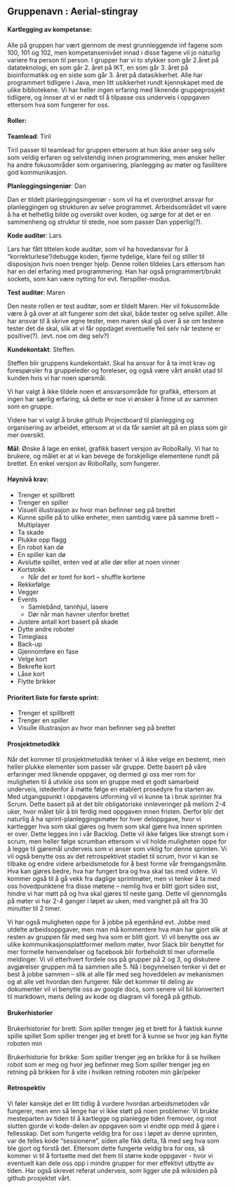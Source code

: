 ## Gruppenavn : Aerial-stingray

#### Kartlegging av kompetanse:

Alle på gruppen har vært gjennom de mest grunnleggende inf fagene som 100, 101 og 102, men kompetansenivået innad i disse fagene vil jo naturlig variere fra person til person. I grupper har vi to stykker som går 2.året på datateknologi, en som går 2. året på IKT, en som går 3. året på bioinformatikk og en siste som går 3. året på datasikkerhet. Alle har programmert tidligere i Java, men litt usikkerhet rundt kjennskapet med de ulike bibliotekene. Vi har heller ingen erfaring med liknende gruppeprosjekt tidligere, og innser at vi er nødt til å tilpasse oss underveis i oppgaven ettersom hva som fungerer for oss. 


#### Roller:
 
**Teamlead**: Tiril

Tiril passer til  teamlead for gruppen ettersom at hun ikke anser seg selv som veldig erfaren og selvstendig innen programmering, men ønsker heller ha andre fokusområder som organisering, planlegging av møter og fasilitere god kommunikasjon. 
 
**Planleggingsingeniør**: Dan

Dan er tildelt planleggingsingeniør - som vil ha et overordnet ansvar for planleggingen og strukturen av selve programmet. Arbeidsområdet vil være å ha et helhetlig bilde og oversikt over koden, og sørge for at det er en sammenheng og struktur til stede, noe som passer Dan ypperlig(?). 

**Kode auditør**: Lars

Lars har fått tittelen kode auditør, som vil ha hovedansvar for å “korrekturlese”/debugge koden, fjerne tydelige, klare feil og stiller til disposisjon hvis noen trenger hjelp. Denne rollen tildeles Lars ettersom han har en del erfaring med programmering. Han har også programmert/brukt sockets, som kan være nytting for evt. flerspiller-modus. 

**Test auditør**: Maren

Den neste rollen er test auditør, som er tildelt Maren. Her vil fokusområde være å gå over at alt fungerer som det skal, både tester og selve spillet. Alle har ansvar til å skrive egne tester, men maren skal gå over å se om testene tester det de skal, slik at vi får oppdaget eventuelle feil selv når testene er positive(?). (evt. noe om deg selv?) 

**Kundekontakt**: Steffen.

Steffen blir gruppens kundekontakt. Skal ha ansvar for å ta imot krav og forespørsler fra gruppeleder og foreleser, og også være vårt ansikt utad til kunden hvis vi har noen spørsmål. 

 
 
Vi har valgt å ikke tildele noen et ansvarsområde for grafikk, ettersom at ingen har særlig erfaring, så dette er noe vi ønsker å finne ut av sammen som en gruppe. 
 
Videre har vi valgt å bruke github Projectboard til planlegging og organisering av arbeidet, ettersom at vi da får samlet alt på en plass som gir mer oversikt.
 
 
 
**Mål**: Ønske  å lage en enkel, grafikk basert versjon av RoboRally. Vi har to brukere, og målet er at vi kan bevege de forskjellige elementene rundt på brettet. En enkel versjon av RoboRally, som fungerer.
 
#### Høynivå krav:
* Trenger et spillbrett
* Trenger en spiller
* Visuell illustrasjon av hvor man befinner seg på brettet
* Kunne spille på to ulike enheter, men samtidig være på samme brett – Multiplayer
* Ta skade
* Plukke opp flagg
* En robot kan dø
* En spiller kan dø
* Avslutte spillet, enten ved at alle dør eller at noen vinner
* Kortstokk
    * Når det er tomt for kort – shuffle kortene
* Rekkefølge
* Vegger
* Events
    * Samlebånd, tannhjul, lasere
    * Dør når man havner utenfor brettet
* Justere antall kort basert på skade
* Dytte andre roboter
* Timeglass
* Back-up
* Gjennomføre en fase
* Velge kort
* Bekrefte kort
* Låse kort
* Flytte brikker

#### Prioritert liste for første sprint:
* Trenger et spillbrett
* Trenger en spiller
* Visulle illustrasjon av hvor man befinner seg på brettet


#### Prosjektmetodikk
Når det kommer til prosjektmetodikk tenker vi å ikke velge en bestemt, men heller plukke elementer som passer vår gruppe. Dette basert på våre erfaringer med liknende oppgaver, og dermed gi oss mer rom for muligheten til å utvikle oss som en gruppe med et godt samarbeid underveis, istedenfor å møtte følge en etablert prosedyre fra starten av. Med utgangspunkt i oppgavens utforming vil vi kunne ta i bruk sprinter fra Scrum. Dette basert på at det blir obligatoriske innleveringer på mellom 2-4 uker, hvor målet blir å bli ferdig med oppgaven innen fristen. Derfor blir det naturlig å ha sprint-planleggingsmøter for hver deloppgave, hvor vi kartlegger hva som skal gjøres og hvem som skal gjøre hva innen sprinten er over. Dette legges inn i vår Backlog. Dette vil ikke følges like strengt som i scrum, men heller følge scrumban ettersom vi vil holde muligheten oppe for å legge til gjøremål underveis som vi anser som viktig for denne sprinten.  Vi vil også benytte oss av det retrospektivet stadiet til scrum, hvor vi kan se tilbake og endre videre arbeidsmetode for å best forme vår fremgangsmåte. Hva kan gjøres bedre, hva har fungert bra og hva skal tas med videre. Vi kommer også til å gå vekk fra daglige sprintmøter, men vi tenker å ta med oss hovedpunktene fra disse møtene – nemlig hva er blitt gjort siden sist, hindre vi har møtt på og hva skal gjøres til neste gang. Dette vil gjennomgås på møter vi har 2-4 ganger i løpet av uken, med varighet på alt fra 30 minutter til 2 timer.

Vi har også muligheten oppe for å jobbe på egenhånd evt. Jobbe med utdelte arbeidsoppgaver, men man må kommentere hva man har gjort slik at resten av gruppen får med seg hva som er blitt gjort. Vi vil benytte oss av ulike kommunikasjonsplattformer mellom møter, hvor Slack blir benyttet for mer formelle henvendelser og facebook blir forbeholdt til mer uformelle meldinger. Vi vil etterhvert fordele oss på grupper på 2 og 3, og diskutere avgjørelser gruppen må ta sammen alle 5. Nå i begynnelsen tenker vi det er best å jobbe sammen – slik at alle får med seg hoveddelen av mekanismen og at alle vet hvordan den fungerer. Når det kommer til deling av dokumenter vil vi benytte oss av google docs, som senere vil bli konvertert til markdown, mens deling av kode og diagram vil foregå på github. 



#### Brukerhistorier
Brukerhistorier for brett:
Som spiller trenger jeg et brett for å faktisk kunne spille spillet
Som spiller trenger jeg et brett for å kunne se hvor jeg kan flytte roboten min

Brukerhistorie for brikke:
Som spiller trenger jeg en brikke for å se hvilken robot som er meg og hvor jeg befinner meg 
Som spiller trenger jeg en retning på brikken for å vite i hvilken retning roboten min går/peker
 
#### Retrospektiv

Vi føler kanskje det er litt tidlig å vurdere hvordan arbeidsmetoden vår fungerer, men enn så lenge har vi ikke støtt på noen problemer. Vi brukte mesteparten av tiden til å kartlegge og planlegge tiden fremover, og mot slutten gjorde vi kode-delen av oppgaven som vi endte opp med å gjøre i fellesskap. Det som fungerte veldig bra for oss i løpet av denne sprinten, var de felles kode “sessionene”, siden alle fikk delta, få med seg hva som ble gjort og forstå det. Ettersom dette fungerte veldig bra for oss, så kommer vi til å fortsette med det frem til større kode oppgaver - hvor vi eventuelt kan dele oss opp i mindre grupper for mer effektivt utbytte av tiden. Har også skrevet referat underveis, som ligger ute på wikisiden på github prosjektet vårt. 

